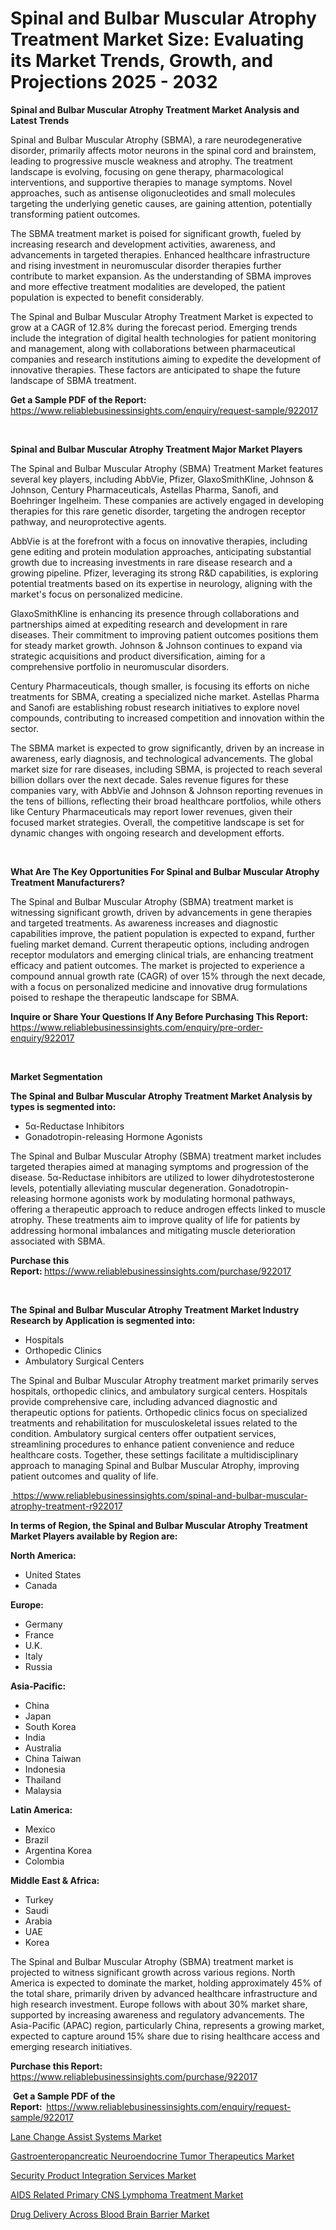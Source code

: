 <p><h1>Spinal and Bulbar Muscular Atrophy Treatment Market Size: Evaluating its Market Trends, Growth, and Projections 2025 - 2032</h1></p><p><strong>Spinal and Bulbar Muscular Atrophy Treatment Market Analysis and Latest Trends</strong></p>
<p><p>Spinal and Bulbar Muscular Atrophy (SBMA), a rare neurodegenerative disorder, primarily affects motor neurons in the spinal cord and brainstem, leading to progressive muscle weakness and atrophy. The treatment landscape is evolving, focusing on gene therapy, pharmacological interventions, and supportive therapies to manage symptoms. Novel approaches, such as antisense oligonucleotides and small molecules targeting the underlying genetic causes, are gaining attention, potentially transforming patient outcomes.</p><p>The SBMA treatment market is poised for significant growth, fueled by increasing research and development activities, awareness, and advancements in targeted therapies. Enhanced healthcare infrastructure and rising investment in neuromuscular disorder therapies further contribute to market expansion. As the understanding of SBMA improves and more effective treatment modalities are developed, the patient population is expected to benefit considerably.</p><p>The Spinal and Bulbar Muscular Atrophy Treatment Market is expected to grow at a CAGR of 12.8% during the forecast period. Emerging trends include the integration of digital health technologies for patient monitoring and management, along with collaborations between pharmaceutical companies and research institutions aiming to expedite the development of innovative therapies. These factors are anticipated to shape the future landscape of SBMA treatment.</p></p>
<p><strong>Get a Sample PDF of the Report:&nbsp;</strong> <a href="https://www.reliablebusinessinsights.com/enquiry/request-sample/922017?utm_campaign=1091&utm_medium=2&utm_source=Github&utm_content=ia&utm_term=07032025&utm_id=spinal-and-bulbar-muscular-atrophy-treatment">https://www.reliablebusinessinsights.com/enquiry/request-sample/922017</a></p>
<p>&nbsp;</p>
<p><strong>Spinal and Bulbar Muscular Atrophy Treatment Major Market Players</strong></p>
<p><p>The Spinal and Bulbar Muscular Atrophy (SBMA) Treatment Market features several key players, including AbbVie, Pfizer, GlaxoSmithKline, Johnson & Johnson, Century Pharmaceuticals, Astellas Pharma, Sanofi, and Boehringer Ingelheim. These companies are actively engaged in developing therapies for this rare genetic disorder, targeting the androgen receptor pathway, and neuroprotective agents.</p><p>AbbVie is at the forefront with a focus on innovative therapies, including gene editing and protein modulation approaches, anticipating substantial growth due to increasing investments in rare disease research and a growing pipeline. Pfizer, leveraging its strong R&D capabilities, is exploring potential treatments based on its expertise in neurology, aligning with the market's focus on personalized medicine.</p><p>GlaxoSmithKline is enhancing its presence through collaborations and partnerships aimed at expediting research and development in rare diseases. Their commitment to improving patient outcomes positions them for steady market growth. Johnson & Johnson continues to expand via strategic acquisitions and product diversification, aiming for a comprehensive portfolio in neuromuscular disorders.</p><p>Century Pharmaceuticals, though smaller, is focusing its efforts on niche treatments for SBMA, creating a specialized niche market. Astellas Pharma and Sanofi are establishing robust research initiatives to explore novel compounds, contributing to increased competition and innovation within the sector.</p><p>The SBMA market is expected to grow significantly, driven by an increase in awareness, early diagnosis, and technological advancements. The global market size for rare diseases, including SBMA, is projected to reach several billion dollars over the next decade. Sales revenue figures for these companies vary, with AbbVie and Johnson & Johnson reporting revenues in the tens of billions, reflecting their broad healthcare portfolios, while others like Century Pharmaceuticals may report lower revenues, given their focused market strategies. Overall, the competitive landscape is set for dynamic changes with ongoing research and development efforts.</p></p>
<p>&nbsp;</p>
<p><strong>What Are The Key Opportunities For Spinal and Bulbar Muscular Atrophy Treatment Manufacturers?</strong></p>
<p><p>The Spinal and Bulbar Muscular Atrophy (SBMA) treatment market is witnessing significant growth, driven by advancements in gene therapies and targeted treatments. As awareness increases and diagnostic capabilities improve, the patient population is expected to expand, further fueling market demand. Current therapeutic options, including androgen receptor modulators and emerging clinical trials, are enhancing treatment efficacy and patient outcomes. The market is projected to experience a compound annual growth rate (CAGR) of over 15% through the next decade, with a focus on personalized medicine and innovative drug formulations poised to reshape the therapeutic landscape for SBMA.</p></p>
<p><strong>Inquire or Share Your Questions If Any Before Purchasing This Report:</strong> <a href="https://www.reliablebusinessinsights.com/enquiry/pre-order-enquiry/922017?utm_campaign=1091&utm_medium=2&utm_source=Github&utm_content=ia&utm_term=07032025&utm_id=spinal-and-bulbar-muscular-atrophy-treatment">https://www.reliablebusinessinsights.com/enquiry/pre-order-enquiry/922017</a></p>
<p>&nbsp;</p>
<p><strong>Market Segmentation</strong></p>
<p><strong>The Spinal and Bulbar Muscular Atrophy Treatment Market Analysis by types is segmented into:</strong></p>
<p><ul><li>5α-Reductase Inhibitors</li><li>Gonadotropin-releasing Hormone Agonists</li></ul></p>
<p><p>The Spinal and Bulbar Muscular Atrophy (SBMA) treatment market includes targeted therapies aimed at managing symptoms and progression of the disease. 5α-Reductase inhibitors are utilized to lower dihydrotestosterone levels, potentially alleviating muscular degeneration. Gonadotropin-releasing hormone agonists work by modulating hormonal pathways, offering a therapeutic approach to reduce androgen effects linked to muscle atrophy. These treatments aim to improve quality of life for patients by addressing hormonal imbalances and mitigating muscle deterioration associated with SBMA.</p></p>
<p><strong>Purchase this Report:&nbsp;</strong><a href="https://www.reliablebusinessinsights.com/purchase/922017?utm_campaign=1091&utm_medium=2&utm_source=Github&utm_content=ia&utm_term=07032025&utm_id=spinal-and-bulbar-muscular-atrophy-treatment">https://www.reliablebusinessinsights.com/purchase/922017</a></p>
<p>&nbsp;</p>
<p><strong>The Spinal and Bulbar Muscular Atrophy Treatment Market Industry Research by Application is segmented into:</strong></p>
<p><ul><li>Hospitals</li><li>Orthopedic Clinics</li><li>Ambulatory Surgical Centers</li></ul></p>
<p><p>The Spinal and Bulbar Muscular Atrophy treatment market primarily serves hospitals, orthopedic clinics, and ambulatory surgical centers. Hospitals provide comprehensive care, including advanced diagnostic and therapeutic options for patients. Orthopedic clinics focus on specialized treatments and rehabilitation for musculoskeletal issues related to the condition. Ambulatory surgical centers offer outpatient services, streamlining procedures to enhance patient convenience and reduce healthcare costs. Together, these settings facilitate a multidisciplinary approach to managing Spinal and Bulbar Muscular Atrophy, improving patient outcomes and quality of life.</p></p>
<p><a href="https://www.reliablebusinessinsights.com/spinal-and-bulbar-muscular-atrophy-treatment-r922017?utm_campaign=1091&utm_medium=2&utm_source=Github&utm_content=ia&utm_term=07032025&utm_id=spinal-and-bulbar-muscular-atrophy-treatment">&nbsp;https://www.reliablebusinessinsights.com/spinal-and-bulbar-muscular-atrophy-treatment-r922017</a></p>
<p><strong>In terms of Region, the Spinal and Bulbar Muscular Atrophy Treatment Market Players available by Region are:</strong></p>
<p>
    <p> <strong> North America: </strong>
        <ul>
            <li>United States</li>
            <li>Canada</li>
        </ul>
        </p> 
    <p> <strong> Europe: </strong>
        <ul>
            <li>Germany</li>
            <li>France</li>
            <li>U.K.</li>
            <li>Italy</li>
            <li>Russia</li>
        </ul>
        </p> 
    <p> <strong> Asia-Pacific: </strong>
        <ul>
            <li>China</li>
            <li>Japan</li>
            <li>South Korea</li>
            <li>India</li>
            <li>Australia</li>
            <li>China Taiwan</li>
            <li>Indonesia</li>
            <li>Thailand</li>
            <li>Malaysia</li>
        </ul>
        </p> 
    <p> <strong> Latin America: </strong>
        <ul>
            <li>Mexico</li>
            <li>Brazil</li>
            <li>Argentina Korea</li>
            <li>Colombia</li>
        </ul>
        </p> 
    <p> <strong> Middle East & Africa: </strong>
        <ul>
            <li>Turkey</li>
            <li>Saudi</li>
            <li>Arabia</li>
            <li>UAE</li>
            <li>Korea</li>
        </ul>
    </p>
    </p>
<p><p>The Spinal and Bulbar Muscular Atrophy (SBMA) treatment market is projected to witness significant growth across various regions. North America is expected to dominate the market, holding approximately 45% of the total share, primarily driven by advanced healthcare infrastructure and high research investment. Europe follows with about 30% market share, supported by increasing awareness and regulatory advancements. The Asia-Pacific (APAC) region, particularly China, represents a growing market, expected to capture around 15% share due to rising healthcare access and emerging research initiatives.</p></p>
<p><strong>Purchase this Report: </strong><a href="https://www.reliablebusinessinsights.com/purchase/922017?utm_campaign=1091&utm_medium=2&utm_source=Github&utm_content=ia&utm_term=07032025&utm_id=spinal-and-bulbar-muscular-atrophy-treatment">https://www.reliablebusinessinsights.com/purchase/922017</a></p>
<p>&nbsp;<strong>Get a Sample PDF of the Report:&nbsp;&nbsp;</strong><a href="https://www.reliablebusinessinsights.com/enquiry/request-sample/922017?utm_campaign=1091&utm_medium=2&utm_source=Github&utm_content=ia&utm_term=07032025&utm_id=spinal-and-bulbar-muscular-atrophy-treatment">https://www.reliablebusinessinsights.com/enquiry/request-sample/922017</a></p>
<p><strong></strong></p>
<p><p><a href="https://github.com/edderkoliso1/Market-Research-Report-List-1/blob/main/lane-change-assist-systems-market.md?utm_campaign=1091&utm_medium=2&utm_source=Github&utm_content=ia&utm_term=07032025&utm_id=spinal-and-bulbar-muscular-atrophy-treatment">Lane Change Assist Systems Market</a></p><p><a href="https://github.com/karydacamu/Market-Research-Report-List-1/blob/main/gastroenteropancreatic-neuroendocrine-tumor-therapeutics-market.md?utm_campaign=1091&utm_medium=2&utm_source=Github&utm_content=ia&utm_term=07032025&utm_id=spinal-and-bulbar-muscular-atrophy-treatment">Gastroenteropancreatic Neuroendocrine Tumor Therapeutics Market</a></p><p><a href="https://github.com/sarialahipff/Market-Research-Report-List-1/blob/main/security-product-integration-services-market.md?utm_campaign=1091&utm_medium=2&utm_source=Github&utm_content=ia&utm_term=07032025&utm_id=spinal-and-bulbar-muscular-atrophy-treatment">Security Product Integration Services Market</a></p><p><a href="https://github.com/mafeasavzal/Market-Research-Report-List-1/blob/main/aids-related-primary-cns-lymphoma-treatment-market.md?utm_campaign=1091&utm_medium=2&utm_source=Github&utm_content=ia&utm_term=07032025&utm_id=spinal-and-bulbar-muscular-atrophy-treatment">AIDS Related Primary CNS Lymphoma Treatment Market</a></p><p><a href="https://github.com/seemagarbeha/Market-Research-Report-List-1/blob/main/drug-delivery-across-blood-brain-barrier-market.md?utm_campaign=1091&utm_medium=2&utm_source=Github&utm_content=ia&utm_term=07032025&utm_id=spinal-and-bulbar-muscular-atrophy-treatment">Drug Delivery Across Blood Brain Barrier Market</a></p></p>